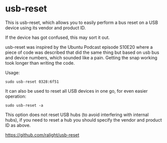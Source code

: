usb-reset
=========

This is usb-reset, which allows you to easily perform a bus reset on a USB
device using its vendor and product ID.

If the device has got confused, this may sort it out.

usb-reset was inspired by the Ubuntu Podcast episode S10E20 where a piece of
code was described that did the same thing but based on usb bus and device
numbers, which sounded like a pain. Getting the snap working took longer than
writing the code.

Usage:

    sudo usb-reset 0328:6f51

It can also be used to reset all USB devices in one go, for even easier
operation:

	sudo usb-reset -a

This option does not reset USB hubs (to avoid interfering with internal hubs),
if you need to reset a hub you should specify the vendor and product ID as
above.

https://github.com/ralight/usb-reset

